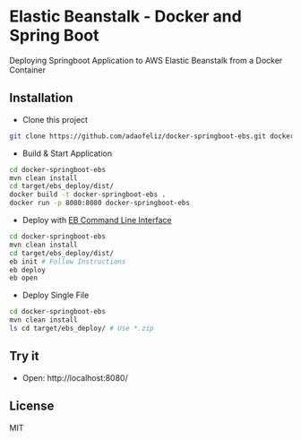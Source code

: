Elastic Beanstalk - Docker and Spring Boot
========================
Deploying Springboot Application to AWS Elastic Beanstalk from a Docker Container

Installation
--------------
* Clone this project
```sh
git clone https://github.com/adaofeliz/docker-springboot-ebs.git docker-springboot-ebs
```

* Build & Start Application
```sh
cd docker-springboot-ebs
mvn clean install
cd target/ebs_deploy/dist/
docker build -t docker-springboot-ebs .
docker run -p 8080:8080 docker-springboot-ebs
```

* Deploy with [EB Command Line Interface]
```sh
cd docker-springboot-ebs
mvn clean install
cd target/ebs_deploy/dist/
eb init # Follow Instructions
eb deploy
eb open
```

* Deploy Single File
```sh
cd docker-springboot-ebs
mvn clean install
ls cd target/ebs_deploy/ # Use *.zip
```

Try it
--------------
- Open: http://localhost:8080/

License
--------------
MIT

[EB Command Line Interface]:http://docs.aws.amazon.com/elasticbeanstalk/latest/dg/command-reference-eb.html
